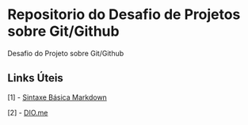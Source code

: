 # Repositorio do Desafio de Projetos sobre Git/Github

Desafio do Projeto sobre Git/Github

## Links Úteis

[1] - [Sintaxe Básica Markdown](https://www.markdownguide.org/)

[2] - [DIO.me](https://www.dio.me/)
